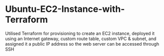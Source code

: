 # Ubuntu-EC2-Instance-with-Terraform

Utilised Terraform for provisioning to create an EC2 instance, deployed it using an Internet gateway, custom route table, custom VPC & subnet, and assigned it a public IP address so the web server can be accessed through SSH
